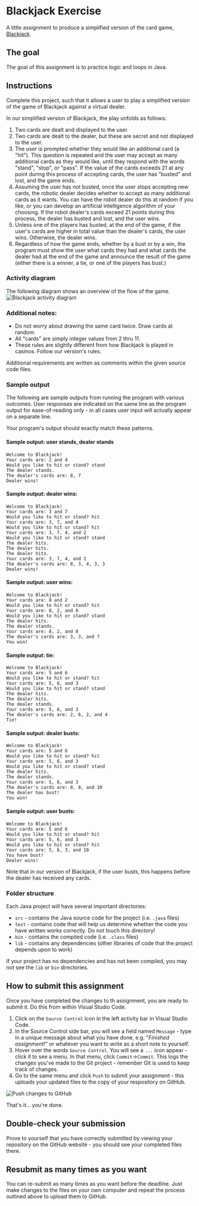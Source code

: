# Blackjack Exercise

A little assignment to produce a simplified version of the card game, [Blackjack](https://en.wikipedia.org/wiki/Blackjack).

## The goal

The goal of this assignment is to practice logic and loops in Java.

## Instructions

Complete this project, such that it allows a user to play a simplified version of the game of Blackjack against a virtual dealer.

In our simplified version of Blackjack, the play unfolds as follows:

1. Two cards are dealt and displayed to the user.
1. Two cards are dealt to the dealer, but these are secret and not displayed to the user.
1. The user is prompted whether they would like an additional card (a "hit"). This question is repeated and the user may accept as many additional cards as they would like, until they respond with the words "stand", "stop", or "pass". If the value of the cards exceeds 21 at any point during this process of accepting cards, the user has "busted" and lost, and the game ends.
1. Assuming the user has not busted, once the user stops accepting new cards, the robotic dealer decides whether to accept as many additional cards as it wants. You can have the robot dealer do this at random if you like, or you can develop an artificial intelligence algorithm of your choosing. If the robot dealer's cards exceed 21 points during this process, the dealer has busted and lost, and the user wins.
1. Unless one of the players has busted, at the end of the game, if the user's cards are higher in total value than the dealer's cards, the user wins. Otherwise, the dealer wins.
1. Regardless of how the game ends, whether by a bust or by a win, the program must show the user what cards they had and what cards the dealer had at the end of the game and announce the result of the game (either there is a winner, a tie, or one of the players has bust.)

### Activity diagram

The following diagram shows an overview of the flow of the game.
![Blackjack activity diagram](./images/blackjack_activity_diagram.png)

### Additional notes:

- Do not worry about drawing the same card twice. Draw cards at random.
- All "cards" are simply integer values from 2 thru 11.
- These rules are slightly different from how Blackjack is played in casinos. Follow our version's rules.

Additional requirements are written as comments within the given source code files.

### Sample output

The following are sample outputs from running the program with various outcomes. User responses are indicated on the same line as the program output for ease-of-reading only - in all cases user input will actually appear on a separate line.

Your program's output should exactly match these patterns.

#### Sample output: user stands, dealer stands

```
Welcome to Blackjack!
Your cards are: 2 and 4
Would you like to hit or stand? stand
The dealer stands.
The dealer's cards are: 8, 7
Dealer wins!
```

#### Sample output: dealer wins:

```
Welcome to Blackjack!
Your cards are: 3 and 7
Would you like to hit or stand? hit
Your cards are: 3, 7, and 4
Would you like to hit or stand? hit
Your cards are: 3, 7, 4, and 2
Would you like to hit or stand? stand
The dealer hits.
The dealer hits.
The dealer hits.
Your cards are: 3, 7, 4, and 2
The dealer's cards are: 8, 3, 4, 3, 3
Dealer wins!
```

#### Sample output: user wins:

```
Welcome to Blackjack!
Your cards are: 8 and 2
Would you like to hit or stand? hit
Your cards are: 8, 2, and 8
Would you like to hit or stand? stand
The dealer hits.
The dealer stands.
Your cards are: 8, 2, and 8
The dealer's cards are: 3, 3, and 7
You win!
```

#### Sample output: tie:

```
Welcome to Blackjack!
Your cards are: 5 and 6
Would you like to hit or stand? hit
Your cards are: 5, 6, and 3
Would you like to hit or stand? stand
The dealer hits.
The dealer hits.
The dealer stands.
Your cards are: 5, 6, and 3
The dealer's cards are: 2, 6, 2, and 4
Tie!
```

#### Sample output: dealer busts:

```
Welcome to Blackjack!
Your cards are: 5 and 6
Would you like to hit or stand? hit
Your cards are: 5, 6, and 3
Would you like to hit or stand? stand
The dealer hits.
The dealer stands.
Your cards are: 5, 6, and 3
The dealer's cards are: 8, 8, and 10
The dealer has bust!
You win!
```

#### Sample output: user busts:

```
Welcome to Blackjack!
Your cards are: 5 and 6
Would you like to hit or stand? hit
Your cards are: 5, 6, and 3
Would you like to hit or stand? hit
Your cards are: 5, 6, 3, and 10
You have bust!
Dealer wins!
```

Note that in our version of Blackjack, if the user busts, this happens before the dealer has received any cards.

### Folder structure

Each Java project will have several important directories:

- `src` - contains the Java source code for the project (i.e. `.java` files)
- `test` - contains code that will help us determine whether the code you have written works correctly. Do not touch this directory!
- `bin` - contains the compiled code (i.e. `.class` files)
- `lib` - contains any dependencies (other libraries of code that the project depends upon to work)

If your project has no dependencies and has not been compiled, you may not see the `lib` or `bin` directories.

## How to submit this assignment

Once you have completed the changes to th assignment, you are ready to submit it. Do this from within Visual Studio Code.

1. Click on the `Source Control` icon in the left activity bar in Visual Studio Code.
1. In the Source Control side bar, you will see a field named `Message` - type in a unique message about what you have done, e.g. "_Finished assignment!_" or whatever you want to write as a short note to yourself.
1. Hover over the words `Source Control`. You will see a `...` icon appear - click it to see a menu. In that menu, click `Commit`->`Commit`. This logs the changes you've made to the Git project - remember Git is used to keep track of changes.
1. Go to the same menu and click `Push` to submit your assignment - this uploads your updated files to the copy of your respository on GitHub.

![Push changes to GitHub](./images/how_to_push_changes_to_github_from_vscode.png)

That's it... you're done.

## Double-check your submission

Prove to yourself that you have correctly submitted by viewing your repository on the GitHub website - you should see your completed files there.

## Resubmit as many times as you want

You can re-submit as many times as you want before the deadline. Just make changes to the files on your own computer and repeat the process outlined above to upload them to GitHub.
